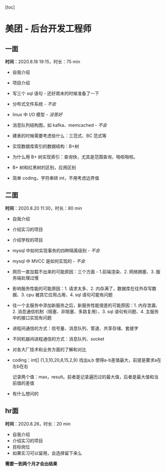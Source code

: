 [toc]

# 美团 - 后台开发工程师

## 一面

**时间**：2020.8.18 19:15，时长：75 min

- 自我介绍
- 项目介绍
- 写三个 sql 语句 - 还好周末的时候准备了一下
- 分布式文件系统 - *不会*
- linux 中 I/O 模型 - *没答好*
- 消息队列结构图，如 kafka、memcached - *不会*
- 建表的时候需要考虑些什么：三范式、BC 范式等
- 实现数据库索引的数据结构：B+树

- 为什么用 B+ 树实现索引：查询快，尤其是范围查询，啪啦啪啦。
- B+ 树和红黑树的区别，应用区别

- 简单 coding，字符串转 int，不用考虑边界值

## 二面

**时间**：2020.8.20 11:30，时长：80 min

- 自我介绍

- 介绍实习的项目

- 介绍学校的项目

- mysql 中如何实现事务的四种隔离级别 - *不会*

- mysql 中 MVCC 是如何实现的 - *不会*

- 网页一直加载不出来的可能原因：三个方面 - 1.前端渲染、2. 网络拥塞、3. 服务端处理过慢

- 影响服务性能的可能原因：1. 请求太多、2. 内存满了，数据库在往外存写数据、3. cpu 被其它应用占用、4. sql 语句可能有问题

- 往一个主服务中添加新服务之后，新服务性能很差的可能原因：1. 内存泄漏、2. 消息通信机制（阻塞、非阻塞、多路复用）、3. sql 语句有问题、4. 主服务中的接口实现有问题

- 进程间通信的方式：信号量、消息队列、管道、共享存储、套接字

- 不同机器间进程通信的方式：消息队列、socket

- 对各大厂技术和业务方面的了解和对比

- coding：int[] {1,3,10,20,8,15,2,9} 找出a,b 使得a-b差值最大，前提是要求a在左b在右

  记录两个值：max，result。前者是记录遍历过的最大值，后者是最大值和当前值的差值

- 有什么想问的

## hr面

**时间**：2020.8.26，时长：20 min

- 自我介绍
- 介绍实习的项目
- 目标岗位
- 如果实习可以留用，会选择留下来么

**需要一到两个月才会出结果**